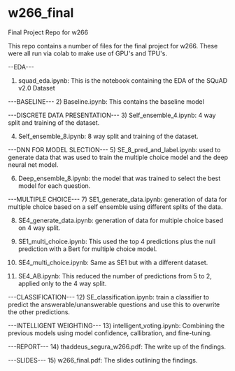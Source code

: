 # w266_final
Final Project Repo for w266

This repo contains a number of files for the final project for w266.
These were all run via colab to make use of GPU's and TPU's.

--EDA---
1) squad_eda.ipynb: This is the notebook containing the EDA of the SQuAD v2.0 Dataset

---BASELINE---
2) Baseline.ipynb: This contains the baseline model

---DISCRETE DATA PRESENTATION---
3) Self_ensemble_4.ipynb: 4 way split and training of the dataset.

4) Self_ensemble_8.ipynb: 8 way split and training of the dataset. 

---DNN FOR MODEL SLECTION---
5) SE_8_pred_and_label.ipynb: used to generate data that was used to train the multiple choice model and the deep neural net model.

6) Deep_ensemble_8.ipynb: the model that was trained to select the best model for each question.

---MULTIPLE CHOICE---
7) SE1_generate_data.ipynb: generation of data for multiple choice based on a self ensemble using different splits of the data. 

8) SE4_generate_data.ipynb:  generation of data for multiple choice based on 4 way split.

9) SE1_multi_choice.ipynb:  This used the top 4 predictions plus the null prediction with a Bert for multiple choice model.

10) SE4_multi_choice.ipynb: Same as SE1 but with a different dataset.

11) SE4_AB.ipynb:  This reduced the number of predictions from 5 to 2, applied only to the 4 way split.

---CLASSIFICATION---
12) SE_classification.ipynb: train a classifier to predict the answerable/unanswerable questions and use this to overwrite the other predictions.

---INTELLIGENT WEIGHTING---
13) intelligent_voting.ipynb: Combining the previous models using model confidence, callibration, and fine-tuning.

---REPORT---
14) thaddeus_segura_w266.pdf: The write up of the findings.

---SLIDES---
15) w266_final.pdf: The slides outlining the findings.
